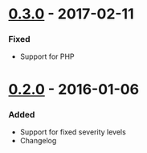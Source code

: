 # [0.3.0] - 2017-02-11
### Fixed
- Support for PHP

# [0.2.0] - 2016-01-06
### Added
- Support for fixed severity levels
- Changelog

[0.3.0]: https://github.com/henriiik/vscode-docker-linter/compare/0.2.0...0.3.0
[0.2.0]: https://github.com/henriiik/vscode-docker-linter/compare/0.0.7...0.2.0

